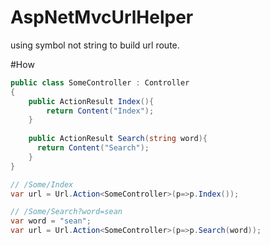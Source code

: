 # AspNetMvcUrlHelper
using symbol not string to build url route.

#How
```cs
public class SomeController : Controller
{
    public ActionResult Index(){
        return Content("Index");
    }
    
    public ActionResult Search(string word){
      return Content("Search");
    }
}

// /Some/Index
var url = Url.Action<SomeController>(p=>p.Index());

// /Some/Search?word=sean
var word = "sean";
var url = Url.Action<SomeController>(p=>p.Search(word));
```
